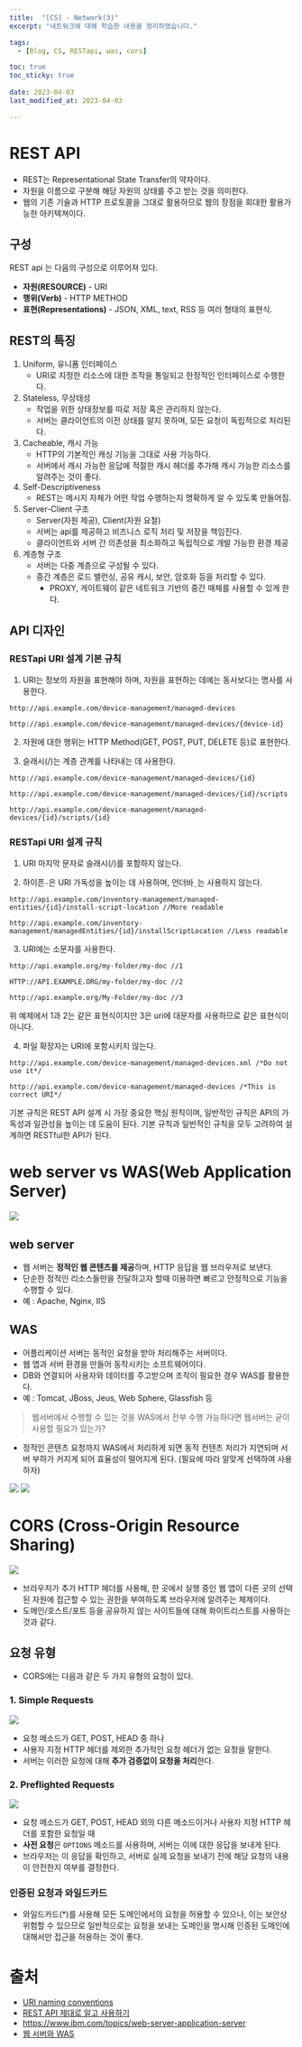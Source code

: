 ```yaml
---
title:  "[CS] - Network(3)"
excerpt: "네트워크에 대해 학습한 내용을 정리하였습니다."

tags:
  - [Blog, CS, RESTapi, was, cors]

toc: true
toc_sticky: true
 
date: 2023-04-03
last_modified_at: 2023-04-03

---
```


# REST API
- REST는 Representational State Transfer의 약자이다.
- 자원을 이름으로 구분해 해당 자원의 상태를 주고 받는 것을 의미한다.
- 웹의 기존 기술과 HTTP 프로토콜을 그대로 활용하므로 웹의 장점을 회대한 활용가능한 아키텍쳐이다.

## 구성

REST api 는 다음의 구성으로 이루어져 있다.

-   **자원(RESOURCE)** - URI 
-   **행위(Verb)** - HTTP METHOD
-   **표현(Representations)**  - JSON, XML, text, RSS 등 여러 형태의 표현식.


## REST의 특징

1. Uniform, 유니폼 인터페이스
	- URI로 지정한 리소스에 대한 조작을 통일되고 한정적인 인터페이스로 수행한다.
2. Stateless, 무상태성
	- 작업을 위한 상태정보를 따로 저장 혹은 관리하지 않는다.
	- 서버는 클라이언트의 이전 상태를 알지 못하며, 모든 요청이 독립적으로 처리된다.
3. Cacheable, 캐시 가능
	- HTTP의 기본적인 캐싱 기능을 그대로 사용 가능하다.
	- 서버에서 캐시 가능한 응답에 적절한 캐시 헤더를 추가해 캐시 가능한 리소스를 알려주는 것이 좋다.
4. Self-Descriptiveness
	 - REST는 메시지 자체가 어떤 작업 수행하는지 명확하게 알 수 있도록 만들어짐.
5. Server-Client 구조
	- Server(자원 제공), Client(자원 요철)
	- 서버는 api를 제공하고 비즈니스 로직 처리 및 저장을 책임진다.
	- 클라이언트와 서버 간 의존성을 최소화하고 독립적으로 개발 가능한 환경 제공
6. 계층형 구조
	- 서버는 다중 계층으로 구성될 수 있다.
	- 중간 계층은 로드 밸런싱, 공유 캐시, 보안, 암호화 등을 처리할 수 있다.
		- PROXY, 게이트웨이 같은 네트워크 기반의 중간 매체를 사용할 수 있게 한다.

## API 디자인

### RESTapi URI 설계 기본 규칙

1.  URI는 정보의 자원을 표현해야 하며, 자원을 표현하는 데에는 동사보다는 명사를 사용한다.

```
http://api.example.com/device-management/managed-devices

http://api.example.com/device-management/managed-devices/{device-id}
```


2.  자원에 대한 행위는 HTTP Method(GET, POST, PUT, DELETE 등)로 표현한다.

3.  슬래시(/)는 계층 관계를 나타내는 데 사용한다.

```
http://api.example.com/device-management/managed-devices/{id} 

http://api.example.com/device-management/managed-devices/{id}/scripts 

http://api.example.com/device-management/managed-devices/{id}/scripts/{id}
```


### RESTapi URI 설계 규칙

1.  URI 마지막 문자로 슬래시(/)를 포함하지 않는다.

2.  하이픈`-`은 URI 가독성을 높이는 데 사용하며, 언더바`_`는 사용하지 않는다.

```
http://api.example.com/inventory-management/managed-entities/{id}/install-script-location //More readable 

http://api.example.com/inventory-management/managedEntities/{id}/installScriptLocation //Less readable
```


3.  URI에는 소문자를 사용한다.

```
http://api.example.org/my-folder/my-doc //1 

HTTP://API.EXAMPLE.ORG/my-folder/my-doc //2 

http://api.example.org/My-Folder/my-doc //3
```
위 예제에서 1과 2는 같은 표현식이지만 3은 uri에 대문자를 사용하므로 같은 표현식이 아니다.

4.  파일 확장자는 URI에 포함시키지 않는다.

```
http://api.example.com/device-management/managed-devices.xml /*Do not use it*/ 

http://api.example.com/device-management/managed-devices /*This is correct URI*/
```

기본 규칙은 REST API 설계 시 가장 중요한 핵심 원칙이며, 일반적인 규칙은 API의 가독성과 일관성을 높이는 데 도움이 된다. 기본 규칙과 일반적인 규칙을 모두 고려하여 설계하면 RESTful한 API가 된다.

# web server vs WAS(Web Application Server)

![](https://pxd-fed-blog.web.app/static/98086380203b786f68feca1caaf60028/e2d25/image01.png)

## web server

- 웹 서버는 **정적인 웹 콘텐츠를 제공**하며, HTTP 응답을 웹 브라우저로 보낸다.
- 단순한 정적인 리소스들만을 전달하고자 할때 이용하면 빠르고 안정적으로 기능을 수행할 수 있다.
- 예 : Apache, Nginx, IIS

## WAS

- 어플리케이션 서버는 동적인 요청을 받아 처리해주는 서버이다.
- 웹 앱과 서버 환경을 만들어 동작시키는 소프트웨어이다.
- DB와 연결되어 사용자와 데이터를 주고받으며 조작이 필요한 경우 WAS를 활용한다.
- 예 : Tomcat, JBoss, Jeus, Web Sphere, Glassfish 등

> 웹서버에서 수행할 수 있는 것을 WAS에서 전부 수행 가능하다면 웹서버는 굳이 사용할 필요가 있는가?

- 정적인 콘텐츠 요청까지 WAS에서 처리하게 되면 동적 컨텐츠 처리가 지연되며 서버 부하가 커지게 되어 효율성이 떨어지게 된다. (필요에 따라 알맞게 선택하여 사용하자)

![](https://pxd-fed-blog.web.app/static/a7c04fa2f38670b4d2186deeda15d809/c6d67/image04.png)
![](https://pxd-fed-blog.web.app/static/091433d6a624f8b1f869037fa94a666e/ace37/image05.png)

# CORS (Cross-Origin Resource Sharing)

![](https://developer.mozilla.org/en-US/docs/Web/HTTP/CORS/cors_principle.png)

- 브라우저가 추가 HTTP 헤더를 사용해, 한 곳에서 실행 중인 웹 앱이 다른 곳의 선택된 자원에 접근할 수 있는 권한을 부여하도록 브라우저에 알려주는 체제이다.
- 도메인/호스트/포트 등을 공유하지 않는 사이트들에 대해 화이트리스트를 사용하는 것과 같다.

## 요청 유형

- CORS에는 다음과 같은 두 가지 유형의 요청이 있다.

### 1. Simple Requests

![](https://developer.mozilla.org/en-US/docs/Web/HTTP/CORS/simple-req.png)

- 요청 메소드가 GET, POST, HEAD 중 하나
- 사용자 지정 HTTP 헤더를 제외한 추가적인 요청 헤더가 없는 요청을 말한다.
- 서버는 이러한 요청에 대해 **추가 검증없이 요청을 처리**한다.

### 2. Preflighted Requests

![](https://developer.mozilla.org/en-US/docs/Web/HTTP/CORS/preflight_correct.png)

- 요청 메소드가 GET, POST, HEAD 외의 다른 메소드이거나 사용자 지정 HTTP 헤더를 포함한 요청일 때
- **사전 요청**은 `OPTIONS` 메소드를 사용하며, 서버는 이에 대한 응답을 보내게 된다.
- 브라우저는 이 응답을 확인하고, 서버로 실제 요청을 보내기 전에 해당 요청의 내용이 안전한지 여부를 결정한다.

### 인증된 요청과 와일드카드

- 와일드카드(\*)를 사용해 모든 도메인에서의 요청을 허용할 수 있으나, 이는 보안상 위험할 수 있으므로 일반적으로는 요청을 보내는 도메인을 명시해 인증된 도메인에 대해서만 접근을 허용하는 것이 좋다.

# 출처

- [URI naming conventions](https://restfulapi.net/resource-naming/)
- [REST API 제대로 알고 사용하기](https://meetup.nhncloud.com/posts/92)
- https://www.ibm.com/topics/web-server-application-server
- [웹 서버와 WAS](https://pxd-fed-blog.web.app/webserver-was/)